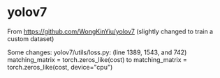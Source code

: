 # yolov7
From https://github.com/WongKinYiu/yolov7 (slightly changed to train a custom dataset)

Some changes:
yolov7/utils/loss.py: (line 1389, 1543, and 742) matching_matrix = torch.zeros_like(cost) to matching_matrix = torch.zeros_like(cost, device="cpu")
